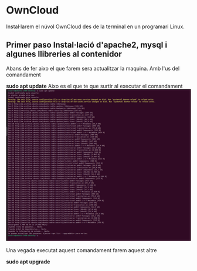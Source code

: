 # OwnCloud
Instal·larem el núvol OwnCloud des de la terminal en un programari Linux.
## Primer paso Instal·lació d'apache2, mysql i algunes llibreries al contenidor
Abans de fer aixo el que farem sera actualitzar la maquina.
Amb l'us del comandament 

**sudo apt update**
Aixo es el que te que surtir al executar el comandament
![SudoaptUpdate](SudoaptUpdate.png)

Una vegada executat aquest comandament farem aquest altre 

**sudo apt upgrade**
